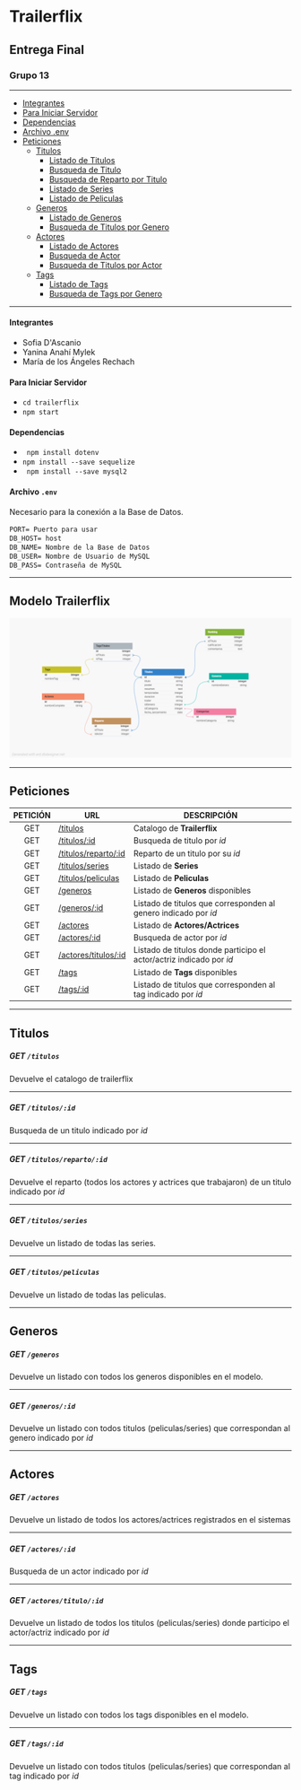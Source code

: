# Trailerflix
## Entrega Final
### Grupo 13
------
- [Integrantes](#integrantes)
- [Para Iniciar Servidor](#para-iniciar-servidor)
- [Dependencias](#dependencias)
- [Archivo .env](#archivo-env)
- [Peticiones](#peticiones)
    - [Titulos](#titulos)
        - [Listado de Titulos](#get-titulos)
        - [Busqueda de Titulo](#get-titulosid)
        - [Busqueda de Reparto por Titulo](#get-titulosrepartoid)
        - [Listado de Series](#get-titulosseries)
        - [Listado de Peliculas](#get-titulospeliculas)
    - [Generos](#generos)
        - [Listado de Generos](#get-generos)
        - [Busqueda de Titulos por Genero](#get-generosid)
    - [Actores](#actores)
        - [Listado de Actores](#get-actores)
        - [Busqueda de Actor](#get-actoresid)
        - [Busqueda de Titulos por Actor](#get-actorestituloid)
    - [Tags](#tags)
        - [Listado de Tags](#get-tags)
        - [Busqueda de Tags por Genero](#get-tagsid)

------
#### Integrantes
* Sofia D'Ascanio
* Yanina Anahí Mylek
* María de los Ángeles Rechach

#### Para Iniciar Servidor

* ` cd trailerflix `
* ` npm start `

#### Dependencias

* ` npm install dotenv` 
* ` npm install --save sequelize `
* ` npm install --save mysql2`

#### Archivo `.env`
Necesario para la conexión a la Base de Datos.
```
PORT= Puerto para usar
DB_HOST= host
DB_NAME= Nombre de la Base de Datos
DB_USER= Nombre de Usuario de MySQL
DB_PASS= Contraseña de MySQL
```
-----------
## Modelo Trailerflix
![BD](./img/trailerflix_1.png)

---------
## Peticiones
| PETICIÓN | URL | DESCRIPCIÓN |
|:--------:|-----|-------------|
| GET | [/titulos](/trailerflix-ingenias/trailerflix/src/routes/titulos/getAll.js) | Catalogo de **Trailerflix** |
| GET | [/titulos/:id](/trailerflix-ingenias/trailerflix/src/routes/titulos/getById.js) | Busqueda de titulo por *id* |
| GET | [/titulos/reparto/:id](/trailerflix-ingenias/trailerflix/src/routes/titulos/getReparto.js) | Reparto de un titulo por su *id* |
| GET | [/titulos/series](/trailerflix-ingenias/trailerflix/src/routes/titulos/getAllSeries.js) | Listado de **Series** |
| GET | [/titulos/peliculas](/trailerflix-ingenias/trailerflix/src/routes/titulos/getPeliculas.js) | Listado de **Peliculas**|
| GET | [/generos](/trailerflix-ingenias/trailerflix/src/routes/generos/getAll.js) | Listado de **Generos** disponibles|
| GET | [/generos/:id](/trailerflix-ingenias/trailerflix/src/routes/generos/getById.js) | Listado de titulos que corresponden al genero indicado por *id* |
| GET | [/actores](/trailerflix-ingenias/trailerflix/src/routes/actores/getAll.js) | Listado de **Actores/Actrices** |
| GET | [/actores/:id](/trailerflix-ingenias/trailerflix/src/routes/actores/getById.js) | Busqueda de actor por *id*|
| GET | [/actores/titulos/:id](/trailerflix-ingenias/trailerflix/src/routes/actores/getTitulosActor.js) | Listado de titulos donde participo el actor/actriz indicado por *id* |
| GET | [/tags](/trailerflix-ingenias/trailerflix/src/routes/tags/getAll.js) | Listado de **Tags** disponibles |
| GET | [/tags/:id](/trailerflix-ingenias/trailerflix/src/routes/actores/getById.js) | Listado de titulos que corresponden al tag indicado por *id* |

-----------
## Titulos
##### GET `/titulos`
Devuelve el catalogo de trailerflix

-----------------
##### GET `/titulos/:id`
Busqueda de un titulo indicado por *id*

--------------------------
##### GET `/titulos/reparto/:id`
Devuelve el reparto (todos los actores y actrices que trabajaron) de un titulo indicado por *id*

-----------------------------
##### GET `/titulos/series`
Devuelve un listado de todas las series.

-------------------------------
##### GET `/titulos/peliculas`
Devuelve un listado de todas las peliculas.

---------------------------
## Generos
##### GET `/generos`
Devuelve un listado con todos los generos disponibles en el modelo.

---------------------------
##### GET `/generos/:id`
Devuelve un listado con todos titulos (peliculas/series) que correspondan al genero indicado por *id*

---------------------------
## Actores
##### GET `/actores`
Devuelve un listado de todos los actores/actrices registrados en el sistemas

---------------------------
##### GET `/actores/:id`
Busqueda de un actor indicado por *id*

---------------------------
##### GET `/actores/titulo/:id`
Devuelve un listado de todos los titulos (peliculas/series) donde participo el actor/actriz indicado por *id*

---------------------------
## Tags
##### GET `/tags`
Devuelve un listado con todos los tags disponibles en el modelo.

---------------------------
##### GET `/tags/:id`
Devuelve un listado con todos titulos (peliculas/series) que correspondan al tag indicado por *id*
